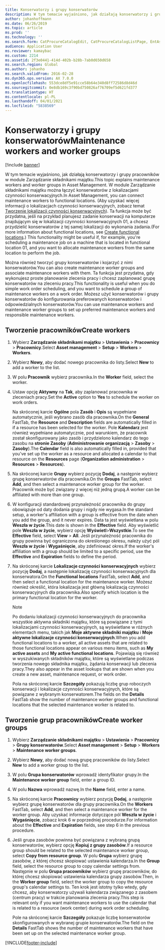 ```yaml
---
title: Konserwatorzy i grupy konserwatorów
description: W tym temacie wyjaśniono, jak działają konserwatorzy i grupy pracowników w module Zarządzanie składnikami majątku.
author: johanhoffmann
ms.date: 06/26/2019
ms.topic: article
ms.prod: ''
ms.technology: ''
ms.search.form: CatProcureCatalogEdit, CatProcureCatalogListPage, EntAssetWorkerGroupCopyFromResourceGroup, EntAssetWorkerGroup
audience: Application User
ms.reviewer: kamaybac
ms.custom: 2214
ms.assetid: 2f3e0441-414d-402b-b28b-7ab0d650d658
ms.search.region: Global
ms.author: johanho
ms.search.validFrom: 2016-02-28
ms.dyn365.ops.version: AX 7.0.0
ms.openlocfilehash: 553dce8df5e91cce58b64e340d8ff72586d8d46d
ms.sourcegitcommit: 0e8db169c3f90bd750826af76709ef5d621fd377
ms.translationtype: HT
ms.contentlocale: pl-PL
ms.lasthandoff: 04/01/2021
ms.locfileid: "5838569"
---
```

# <a name="maintenance-workers-and-worker-groups"></a><span data-ttu-id="b0025-103">Konserwatorzy i grupy konserwatorów</span><span class="sxs-lookup"><span data-stu-id="b0025-103">Maintenance workers and worker groups</span></span>

[!include [banner](../../includes/banner.md)]

 

<span data-ttu-id="b0025-104">W tym temacie wyjaśniono, jak działają konserwatorzy i grupy pracowników w module Zarządzanie składnikami majątku.</span><span class="sxs-lookup"><span data-stu-id="b0025-104">This topic explains maintenance workers and worker groups in Asset Management.</span></span> <span data-ttu-id="b0025-105">W module Zarządzanie składnikami majątku można łączyć konserwatorów z lokalizacjami czynności konserwacyjnych.</span><span class="sxs-lookup"><span data-stu-id="b0025-105">In Asset Management, you can connect maintenance workers to functional locations.</span></span> <span data-ttu-id="b0025-106">(Aby uzyskać więcej informacji o lokalizacjach czynności konserwacyjnych, zobacz temat [Tworzenie lokalizacji czynności konserwacyjnych](../functional-locations/create-functional-locations.md)). Ta funkcja może być przydatna, jeśli na przykład planujesz zadanie konserwacji na komputerze znajdującym się w lokalizacji czynności konserwacyjnych 01, a chcesz przydzielić konserwatorów z tej samej lokalizacji do wykonania zadania.</span><span class="sxs-lookup"><span data-stu-id="b0025-106">(For more information about functional locations, see [Create functional locations](../functional-locations/create-functional-locations.md).) This functionality might be useful if, for example, you're scheduling a maintenance job on a machine that is located in functional location 01, and you want to allocate maintenance workers from the same location to perform the job.</span></span>

<span data-ttu-id="b0025-107">Można również tworzyć grupy konserwatorów i kojarzyć z nimi konserwatorów.</span><span class="sxs-lookup"><span data-stu-id="b0025-107">You can also create maintenance worker groups and associate maintenance workers with them.</span></span> <span data-ttu-id="b0025-108">Ta funkcja jest przydatna, gdy wykonujesz proste planowanie zlecenia pracy i chcesz zaplanować grupę konserwatorów na zleceniu pracy.</span><span class="sxs-lookup"><span data-stu-id="b0025-108">This functionality is useful when you do simple work order scheduling, and you want to schedule a group of maintenance workers on a work order.</span></span> <span data-ttu-id="b0025-109">Możesz użyć konserwatorów i grupy konserwatorów do konfigurowania preferowanych konserwatorów i odpowiedzialnych konserwatorów.</span><span class="sxs-lookup"><span data-stu-id="b0025-109">You can use maintenance workers and maintenance worker groups to set up preferred maintenance workers and responsible maintenance workers.</span></span> 


## <a name="create-workers"></a><span data-ttu-id="b0025-110">Tworzenie pracowników</span><span class="sxs-lookup"><span data-stu-id="b0025-110">Create workers</span></span>

1. <span data-ttu-id="b0025-111">Wybierz **Zarządzanie składnikami majątku** \> **Ustawienia** \> **Pracownicy** \> **Pracownicy**.</span><span class="sxs-lookup"><span data-stu-id="b0025-111">Select **Asset management** \> **Setup** \> **Workers** \> **Workers**.</span></span>
2. <span data-ttu-id="b0025-112">Wybierz **Nowy**, aby dodać nowego pracownika do listy.</span><span class="sxs-lookup"><span data-stu-id="b0025-112">Select **New** to add a worker to the list.</span></span>
3. <span data-ttu-id="b0025-113">W polu **Pracownik** wybierz pracownika.</span><span class="sxs-lookup"><span data-stu-id="b0025-113">In the **Worker** field, select the worker.</span></span>
4. <span data-ttu-id="b0025-114">Ustaw opcję **Aktywny** na **Tak**, aby zaplanować pracownika w zleceniach pracy.</span><span class="sxs-lookup"><span data-stu-id="b0025-114">Set the **Active** option to **Yes** to schedule the worker on work orders.</span></span>

    <span data-ttu-id="b0025-115">Na skróconej karcie **Ogólne** pola **Zasób** i **Opis** są wypełniane automatycznie, jeśli wybrano zasób dla pracownika.</span><span class="sxs-lookup"><span data-stu-id="b0025-115">On the **General** FastTab, the **Resource** and **Description** fields are automatically filled in if a resource has been selected for the worker.</span></span> <span data-ttu-id="b0025-116">Pole **Kalendarz** jest również wypełniane automatycznie, pod warunkiem, że pracownik został skonfigurowany jako zasób i przydzielono kalendarz do tego zasobu na **stronie Zasoby** (**Administrowanie organizacją** \> **Zasoby** \> **Zasoby**).</span><span class="sxs-lookup"><span data-stu-id="b0025-116">The **Calendar** field is also automatically filled in, provided that you've set up the worker as a resource and allocated a calendar to that resource on the **Resources** page (**Organization administration** \> **Resources** \> **Resources**).</span></span>

5. <span data-ttu-id="b0025-117">Na skróconej karcie **Grupy** wybierz pozycję **Dodaj**, a następnie wybierz grupę konserwatorów dla pracownika.</span><span class="sxs-lookup"><span data-stu-id="b0025-117">On the **Groups** FastTab, select **Add**, and then select a maintenance worker group for the worker.</span></span> <span data-ttu-id="b0025-118">Pracownik może być związany z więcej niż jedną grupą.</span><span class="sxs-lookup"><span data-stu-id="b0025-118">A worker can be affiliated with more than one group.</span></span>
6. <span data-ttu-id="b0025-119">W konfiguracji standardowej przynależność pracownika do grupy obowiązuje od daty dodania grupy i nigdy nie wygasa.</span><span class="sxs-lookup"><span data-stu-id="b0025-119">In the standard setup, a worker's affiliation with a group is effective from the date when you add the group, and it never expires.</span></span> <span data-ttu-id="b0025-120">Data ta jest wyświetlana w polu **Weszła w życie**.</span><span class="sxs-lookup"><span data-stu-id="b0025-120">This date is shown in the **Effective** field.</span></span> <span data-ttu-id="b0025-121">Aby wyświetlić pole **Weszła w życie**, wybierz opcję **Wyświetl**\>**Wszystkie**.</span><span class="sxs-lookup"><span data-stu-id="b0025-121">To see the **Effective** field, select **View** \> **All**.</span></span> <span data-ttu-id="b0025-122">Jeśli przynależność pracownika do grupy powinna być ograniczona do określonego okresu, należy użyć pól **Weszła w życie** i **Wygaśnięcie**, aby zdefiniować okres.</span><span class="sxs-lookup"><span data-stu-id="b0025-122">If the worker's affiliation with a group should be limited to a specific period, use the **Effective** and **Expiration** fields to define the period.</span></span>
7. <span data-ttu-id="b0025-123">Na skróconej karcie **Lokalizacje czynności konserwacyjnych** wybierz pozycję **Dodaj**, a następnie lokalizację czynności konserwacyjnych dla konserwatora.</span><span class="sxs-lookup"><span data-stu-id="b0025-123">On the **Functional locations** FastTab, select **Add**, and then select a functional location for the maintenance worker.</span></span> <span data-ttu-id="b0025-124">Możesz również określić, która lokalizacja jest główną lokalizacją czynności konserwacyjnych dla pracownika.</span><span class="sxs-lookup"><span data-stu-id="b0025-124">Also specify which location is the primary functional location for the worker.</span></span>

    > [!NOTE]
    > <span data-ttu-id="b0025-125">Po dodaniu lokalizacji czynności konserwacyjnych do pracownika wszystkie aktywna składniki majątku, które są powiązane z tymi lokalizacjami czynności konserwacyjnych, są wyświetlane w różnych elementach menu, takich jak **Moje aktywne składniki majątku** i **Moje aktywne lokalizacje czynności konserwacyjnych**.</span><span class="sxs-lookup"><span data-stu-id="b0025-125">When you add functional locations to a worker, all active assets that are related to those functional locations appear on various menu items, such as **My active assets** and **My active functional locations**.</span></span> <span data-ttu-id="b0025-126">Pojawiają się również w wyszukiwanych składników majątku, które są wyświetlane podczas tworzenia nowego składnika majątku, żądania konserwacji lub zlecenia pracy.</span><span class="sxs-lookup"><span data-stu-id="b0025-126">They also appear in the asset lookups that are shown when you create a new asset, maintenance request, or work order.</span></span>

    <span data-ttu-id="b0025-127">Pola na skróconej karcie **Szczegóły** pokazują liczbę grup roboczych konserwacji i lokalizacje czynności konserwacyjnych, które są powiązane z wybranym konserwatorem.</span><span class="sxs-lookup"><span data-stu-id="b0025-127">The fields on the **Details** FastTab show the number of maintenance worker groups and functional locations that the selected maintenance worker is related to.</span></span>

## <a name="create-worker-groups"></a><span data-ttu-id="b0025-128">Tworzenie grup pracowników</span><span class="sxs-lookup"><span data-stu-id="b0025-128">Create worker groups</span></span>

1. <span data-ttu-id="b0025-129">Wybierz **Zarządzanie składnikami majątku** \> **Ustawienia** \> **Pracownicy** \> **Grupy konserwatorów**.</span><span class="sxs-lookup"><span data-stu-id="b0025-129">Select **Asset management** \> **Setup** \> **Workers** \> **Maintenance worker groups**.</span></span>
2. <span data-ttu-id="b0025-130">Wybierz **Nowy**, aby dodać nową grupę pracowników do listy.</span><span class="sxs-lookup"><span data-stu-id="b0025-130">Select **New** to add a worker group to the list.</span></span>
3. <span data-ttu-id="b0025-131">W polu **Grupa konserwatorów** wprowadź identyfikator grupy.</span><span class="sxs-lookup"><span data-stu-id="b0025-131">In the **Maintenance worker group** field, enter a group ID.</span></span>
4. <span data-ttu-id="b0025-132">W polu **Nazwa** wprowadź nazwę.</span><span class="sxs-lookup"><span data-stu-id="b0025-132">In the **Name** field, enter a name.</span></span>
5. <span data-ttu-id="b0025-133">Na skróconej karcie **Pracownicy** wybierz pozycję **Dodaj**, a następnie wybierz grupę konserwatorów dla grupy pracownika.</span><span class="sxs-lookup"><span data-stu-id="b0025-133">On the **Workers** FastTab, select **Add**, and then select a maintenance worker for the worker group.</span></span> <span data-ttu-id="b0025-134">Aby uzyskać informacje dotyczące pól **Weszła w życie** i **Wygaśnięcie**, zobacz krok 6 w poprzedniej procedurze.</span><span class="sxs-lookup"><span data-stu-id="b0025-134">For information about the **Effective** and **Expiration** fields, see step 6 in the previous procedure.</span></span>
6. <span data-ttu-id="b0025-135">Jeśli grupa zasobów powinna być powiązana z wybraną grupą konserwatorów, wybierz opcję **Kopiuj z grupy zasobów**.</span><span class="sxs-lookup"><span data-stu-id="b0025-135">If a resource group should be related to the selected maintenance worker group, select **Copy from resource group**.</span></span> <span data-ttu-id="b0025-136">W polu **Grupa** wybierz grupę zasobów, z której chcesz skopiować ustawienia kalendarza.</span><span class="sxs-lookup"><span data-stu-id="b0025-136">In the **Group** field, select the resource group to copy calendar settings from.</span></span> <span data-ttu-id="b0025-137">Następnie w polu **Grupa pracowników** wybierz grupę pracowników, do której chcesz skopiować ustawienia kalendarza grupy zasobów.</span><span class="sxs-lookup"><span data-stu-id="b0025-137">Then, in the **Worker group** field, select the worker group to copy the resource group's calendar settings to.</span></span> <span data-ttu-id="b0025-138">Ten krok jest istotny tylko wtedy, gdy chcesz, aby konserwatorzy używali kalendarza związanego z zasobem (centrum pracy) w trakcie planowania zlecenia pracy.</span><span class="sxs-lookup"><span data-stu-id="b0025-138">This step is relevant only if you want maintenance workers to use the calendar that is related to a resource (work center) during work order scheduling.</span></span>

    <span data-ttu-id="b0025-139">Pole na skróconej karcie **Szczegóły** pokazuje liczbę konserwatorów skonfigurowanych w wybranej grupie konserwatorów.</span><span class="sxs-lookup"><span data-stu-id="b0025-139">The field on the **Details** FastTab shows the number of maintenance workers that have been set up on the selected maintenance worker group.</span></span>


[!INCLUDE[footer-include](../../../includes/footer-banner.md)]